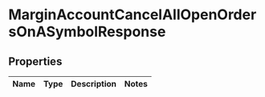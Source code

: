 

# MarginAccountCancelAllOpenOrdersOnASymbolResponse


## Properties

| Name | Type | Description | Notes |
|------------ | ------------- | ------------- | -------------|




